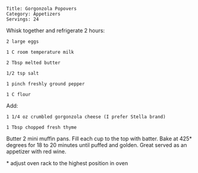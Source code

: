 ~~~ recipe-info
Title: Gorgonzola Popovers
Category: Appetizers
Servings: 24
~~~

Whisk together and refrigerate 2 hours:

~~~ recipe-ingredients
2 large eggs

1 C room temperature milk

2 Tbsp melted butter

1/2 tsp salt

1 pinch freshly ground pepper

1 C flour
~~~

Add:

~~~ recipe-ingredients
1 1/4 oz crumbled gorgonzola cheese (I prefer Stella brand)

1 Tbsp chopped fresh thyme
~~~

Butter 2 mini muffin pans. Fill each cup to the top with batter. Bake at 425* degrees for 18 to 20
minutes until puffed and golden. Great served as an appetizer with red wine.

\* adjust oven rack to the highest position in oven
